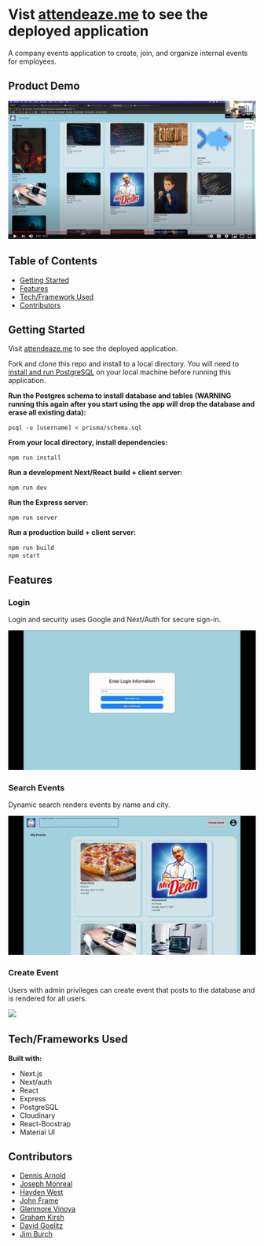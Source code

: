 # Vist [attendeaze.me](https://bit.ly/3hryCdH) to see the deployed application #
A company events application to create, join, and organize internal events for employees.

## Product Demo
[![](/screenshots/demo.png)](https://www.youtube.com/watch?v=Lj3gdQqhfJI)

## Table of Contents
* [Getting Started](#getting-started)
* [Features](#features)
* [Tech/Framework Used](#tech-stack)
* [Contributors](#contributors)

## <a name="getting-started"></a>Getting Started
Visit [attendeaze.me](https://bit.ly/3hryCdH) to see the deployed application.

Fork and clone this repo and install to a local directory. You will need to [install and run PostgreSQL](https://www.postgresql.org/download/) on your local machine before running this application.

**Run the Postgres schema to install database and tables (WARNING running this again after you start using the app will drop the database and erase all existing data):**
```
psql -u [username] < prisma/schema.sql
```

**From your local directory, install dependencies:**
```
npm run install
```

**Run a development Next/React build + client server:**
```
npm run dev
```

**Run the Express server:**
```
npm run server
```

**Run a production build + client server:**
```
npm run build
npm start
```

## <a name="features"></a>Features

### Login
Login and security uses Google and Next/Auth for secure sign-in.

![](/screenshots/login.gif)

### Search Events
Dynamic search renders events by name and city.

![](/screenshots/search.gif)

### Create Event
Users with admin privileges can create event that posts to the database and is rendered for all users.

![](/screenshots/create.gif)

## <a name="tech-stack"></a>Tech/Frameworks Used
**Built with:**
* Next.js
* Next/auth
* React
* Express
* PostgreSQL
* Cloudinary
* React-Boostrap
* Material UI

## <a name="contributors"></a>Contributors
* [Dennis Arnold](https://github.com/DennisJArnold)
* [Joseph Monreal](https://github.com/josephmonreal00 )
* [Hayden West](https://github.com/htwest)
* [John Frame](https://github.com/jbframe)
* [Glenmore Vinoya](https://github.com/kuyavinny)
* [Graham Kirsh](https://github.com/21grahams)
* [David Goelitz](https://github.com/dgoelitz)
* [Jim Burch](https://github.com/JimBurch)
